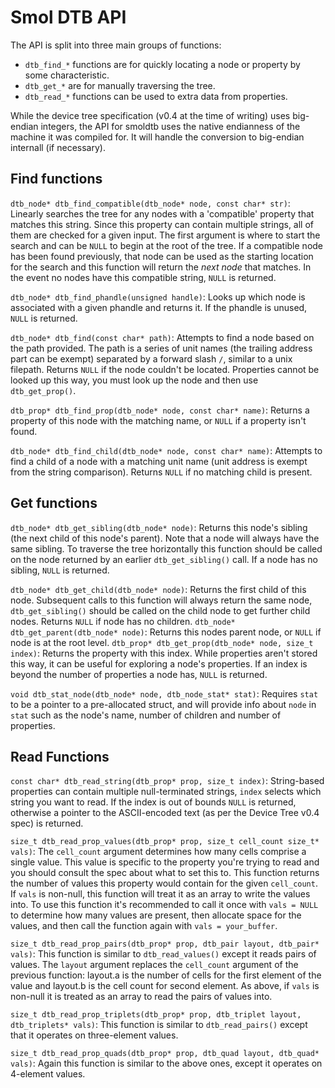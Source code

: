 # Smol DTB API

The API is split into three main groups of functions:
- `dtb_find_*` functions are for quickly locating a node or property by some characteristic.
- `dtb_get_*` are for manually traversing the tree.
- `dtb_read_*` functions can be used to extra data from properties.

While the device tree specification (v0.4 at the time of writing) uses big-endian integers, the API for smoldtb uses the native endianness of the machine it was compiled for. It will handle the conversion to big-endian internall (if necessary).

## Find functions

`dtb_node* dtb_find_compatible(dtb_node* node, const char* str)`: Linearly searches the tree for any nodes with a 'compatible' property that matches this string. Since this property can contain multiple strings, all of them are checked for a given input. The first argument is where to start the search and can be `NULL` to begin at the root of the tree. If a compatible node has been found previously, that node can be used as the starting location for the search and this function will return the *next node* that matches. In the event no nodes have this compatible string, `NULL` is returned.

`dtb_node* dtb_find_phandle(unsigned handle)`: Looks up which node is associated with a given phandle and returns it. If the phandle is unused, `NULL` is returned.

`dtb_node* dtb_find(const char* path)`: Attempts to find a node based on the path provided. The path is a series of unit names (the trailing address part can be exempt) separated by a forward slash `/`, similar to a unix filepath. Returns `NULL` if the node couldn't be located. Properties cannot be looked up this way, you must look up the node and then use `dtb_get_prop()`.

`dtb_prop* dtb_find_prop(dtb_node* node, const char* name)`: Returns a property of this node with the matching name, or `NULL` if a property isn't found.

`dtb_node* dtb_find_child(dtb_node* node, const char* name)`: Attempts to find a child of a node with a matching unit name (unit address is exempt from the string comparison). Returns `NULL` if no matching child is present.

## Get functions

`dtb_node* dtb_get_sibling(dtb_node* node)`: Returns this node's sibling (the next child of this node's parent). Note that a node will always have the same sibling. To traverse the tree horizontally this function should be called on the node returned by an earlier `dtb_get_sibling()` call. If a node has no sibling, `NULL` is returned.

`dtb_node* dtb_get_child(dtb_node* node)`: Returns the first child of this node. Subsequent calls to this function will always return the same node, `dtb_get_sibling()` should be called on the child node to get further child nodes. Returns `NULL` if node has no children.
`dtb_node* dtb_get_parent(dtb_node* node)`: Returns this nodes parent node, or `NULL` if node is at the root level.
`dtb_prop* dtb_get_prop(dtb_node* node, size_t index)`: Returns the property with this index. While properties aren't stored this way, it can be useful for exploring a node's properties. If an index is beyond the number of properties a node has, `NULL` is returned.

`void dtb_stat_node(dtb_node* node, dtb_node_stat* stat)`: Requires `stat` to be a pointer to a pre-allocated struct, and will provide info about `node` in `stat` such as the node's name, number of children and number of properties.

## Read Functions

`const char* dtb_read_string(dtb_prop* prop, size_t index)`: String-based properties can contain multiple null-terminated strings, `index` selects which string you want to read. If the index is out of bounds `NULL` is returned, otherwise a pointer to the ASCII-encoded text (as per the Device Tree v0.4 spec) is returned.

`size_t dtb_read_prop_values(dtb_prop* prop, size_t cell_count size_t* vals)`: The `cell_count` argument determines how many cells comprise a single value. This value is specific to the property you're trying to read and you should consult the spec about what to set this to. This function returns the number of values this property would contain for the given `cell_count`. If `vals` is non-null, this function will treat it as an array to write the values into. To use this function it's recommended to call it once with `vals = NULL` to determine how many values are present, then allocate space for the values, and then call the function again with `vals = your_buffer`.

`size_t dtb_read_prop_pairs(dtb_prop* prop, dtb_pair layout, dtb_pair* vals)`: This function is similar to `dtb_read_values()` except it reads pairs of values. The `layout` argument replaces the `cell_count` argument of the previous function: layout.a is the number of cells for the first element of the value and layout.b is the cell count for second element. As above, if `vals` is non-null it is treated as an array to read the pairs of values into.

`size_t dtb_read_prop_triplets(dtb_prop* prop, dtb_triplet layout, dtb_triplets* vals)`: This function is similar to `dtb_read_pairs()` except that it operates on three-element values.

`size_t dtb_read_prop_quads(dtb_prop* prop, dtb_quad layout, dtb_quad* vals)`: Again this function is similar to the above ones, except it operates on 4-element values.

